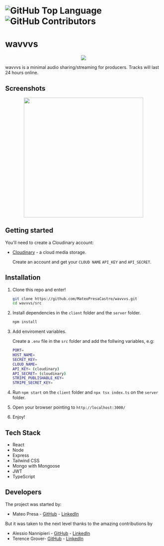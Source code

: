 # <img alt="GitHub Top Language" src="https://img.shields.io/github/languages/top/TerenceGrover/wavvvs" /> <img alt="GitHub Contributors" src="https://img.shields.io/github/contributors/TerenceGrover/wavvvs" />

# wavvvs

<p align="center">
  <img src="https://media.licdn.com/dms/image/C4E0BAQHg73rflkOEEw/company-logo_200_200/0/1676186988722?e=1684368000&v=beta&t=_X4Sq3GL-TOgew8twRgrNbFZ4JXHLm9PpK5mynO-Y0k" />
</p>


wavvvs is a minimal audio sharing/streaming for producers. Tracks will last 24 hours online.


## Screenshots

<p align="center">
  <img src="https://res.cloudinary.com/dlshfgwja/image/upload/v1676199242/lwvxhodsgiqoq9ycy0wa.png"
 style="width:40vw;height:auto;" />
</p>


## Getting started

You'll need to create a Cloudinary account:

* [Cloudinary](https://cloudinary.com/) - a cloud media storage.

   Create an account and get your `CLOUD NAME` `API_KEY` and `API_SECRET`.



## Installation 

1. Clone this repo and enter!

   ```bash
   git clone https://github.com/MateoPresaCastro/wavvvs.git
   cd wavvvs/src
   ```

2. Install dependencies in the `client` folder and the `server` folder.

   ```bash
   npm install
   ```

3. Add enviroment variables.

    Create a `.env` file in the `src` folder and add the follwing variables, e.g:
    
    ```bash
    PORT=
    HOST_NAME=
    SECRET_KEY=
    CLOUD_NAME=
    API_KEY= (cloudinary)
    API_SECRET= (cloudinary)
    STRIPE_PUBLISHABLE_KEY=
    STRIPE_SECRET_KEY=
    ```
4. Run `npm start` on the `client` folder and `npx tsx index.ts` on the `server` folder.

5. Open your browser pointing to `http://localhost:3000/`

6. Enjoy!

## Tech Stack

* React
* Node
* Express
* Tailwind CSS
* Mongo with Mongoose
* JWT
* TypeScript

## Developers

The project was started by:

* Mateo Presa - [GitHub](https://github.com/MateoPresaCastro) - [LinkedIn](https://www.linkedin.com/in/mateopresa/)

But it was taken to the next level thanks to the amazing contributions by

* Alessio Nannipieri - [GitHub](https://github.com/Al366io) - [LinkedIn](https://www.linkedin.com/in/alessio-nannipieri/)
* Terence Grover- [GitHub](https://github.com/TerenceGrover) - [LinkedIn](https://www.linkedin.com/in/tgrovermc/)


